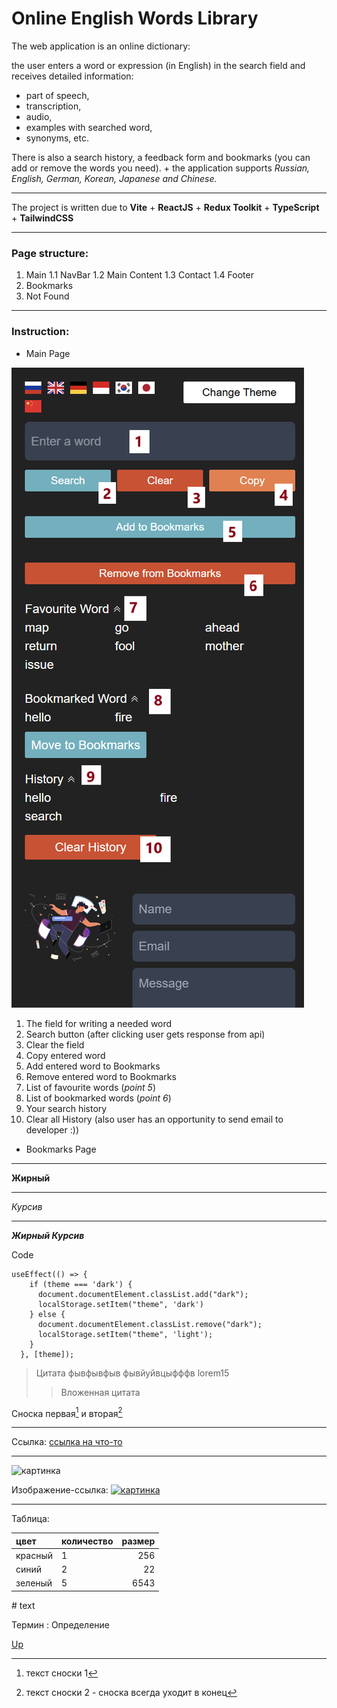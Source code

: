 <a id="anchor"></a>

# Online English Words Library 
The web application is an online dictionary:

the user enters a word or expression (in English) in the search field and receives detailed information:
* part of speech, 
* transcription, 
* audio, 
* examples with searched word, 
* synonyms, etc.

There is also a search history, a feedback form and bookmarks (you can add or remove the words you need). + the application supports _Russian, English, German, Korean, Japanese and Chinese._

***

The project is written due to __Vite__ + __ReactJS__ + __Redux Toolkit__ + __TypeScript__ + __TailwindCSS__

***

### Page structure:

1. Main
  1.1 NavBar
  1.2 Main Content
  1.3 Contact
  1.4 Footer
2. Bookmarks
3. Not Found

***

### Instruction:
* Main Page

![картинка](./public/readmeImage/markdownImage.png)

1. The field for writing a needed word
2. Search button (after clicking user gets response from api)
3. Clear the field
4. Copy entered word
5. Add entered word to Bookmarks
6. Remove entered word to Bookmarks
7. List of favourite words (_point 5_)
8. List of bookmarked words (_point 6_)
9. Your search history
10. Clear all History
(also user has an opportunity to send email to developer :))

* Bookmarks Page

<!-- * фывфыв
* фывфыв
  * фывфыв -->


---
__Жирный__

___

_Курсив_

***

___Жирный Курсив___

Code
```
useEffect(() => {
    if (theme === 'dark') {
      document.documentElement.classList.add("dark");
      localStorage.setItem("theme", 'dark')
    } else {
      document.documentElement.classList.remove("dark");
      localStorage.setItem("theme", 'light');
    }
  }, [theme]);
```

> Цитата 
фывфывфыв
фывйуйвцыфффв lorem15
>> Вложенная цитата

Сноска первая[^1] и вторая[^2]

***

[^1]: текст сноски 1
[^2]: текст сноски 2 - сноска всегда уходит в конец

Ссылка:
[ссылка на что-то](https://github.com/Esmurzelly/short_work)

***

![картинка](./client/public/vite.svg)

Изображение-ссылка:
[![картинка](./client/public/vite.svg)](https://github.com/Esmurzelly/short_work)

*** 

Таблица:

цвет | количество | размер
:----|:-----------|-------:
красный | 1 | 256
синий   | 2 | 22
зеленый | 5 | 6543

\# text

Термин 
: Определение

[Up](#anchor)